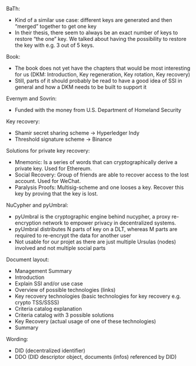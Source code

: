 BaTh:
- Kind of a similar use case: different keys are generated and then “merged” together to get one key
- In their thesis, there seem to always be an exact number of keys to restore “the one” key. We talked about having the possibility to restore the key with e.g. 3 out of 5 keys.

Book:
- The book does not yet have the chapters that would be most interesting for us (DKM: Introduction, Key regeneration, Key rotation, Key recovery)
- Still, parts of it should probably be read to have a good idea of SSI in general and how a DKM needs to be built to support it

Evernym and Sovrin:
- Funded with the money from U.S. Department of Homeland Security

Key recovery:
- Shamir secret sharing scheme -> Hyperledger Indy
- Threshold signature scheme -> Binance

Solutions for private key recovery:
- Mnemonic: Is a series of words that can cryptographically derive a private key. Used for Ethereum.
- Social Recovery: Group of friends are able to recover access to the lost account. Used for WeChat.
- Paralysis Proofs: Multisig-scheme and one looses a key. Recover this key by proving that the key is lost.

NuCypher and pyUmbral:
- pyUmbral is the cryptographic engine behind nucypher, a proxy re-encryption network to empower privacy in decentralized systems.
- pyUmbral distributes N parts of key on a DLT, whereas M parts are required to re-encrypt the data for another user
- Not usable for our projet as there are just multiple Ursulas (nodes) involved and not multiple social parts

Document layout:
- Management Summary
- Introduction
- Explain SSI and/or use case
- Overview of possible technologies (links)
- Key recovery technologies (basic technologies for key recovery e.g. crypto TSS/SSSS)
- Criteria catalog explanation
- Criteria catalog with 3 possible solutions
- Key Recovery (actual usage of one of these technologies)
- Summary

Wording:
- DID (decentralized identifier)
- DDO (DID descriptor object, documents (infos) referenced by DID)
